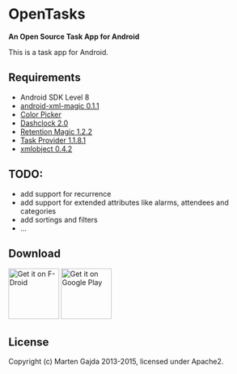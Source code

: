 # OpenTasks

__An Open Source Task App for Android__

This is a task app for Android.

## Requirements

* Android SDK Level 8
* [android-xml-magic 0.1.1](https://github.com/dmfs/android-xml-magic)
* [Color Picker](https://github.com/dmfs/color-picker)
* [Dashclock 2.0](https://github.com/romannurik/dashclock/)
* [Retention Magic 1.2.2](https://github.com/dmfs/retention-magic)
* [Task Provider 1.1.8.1](https://github.com/dmfs/task-provider)
* [xmlobject 0.4.2](https://github.com/dmfs/xmlobjects)

## TODO:

* add support for recurrence
* add support for extended attributes like alarms, attendees and categories
* add sortings and filters
* ...

## Download

<a href="https://f-droid.org/packages/app.tasksandlists/" target="_blank">
<img src="https://f-droid.org/badge/get-it-on.png" alt="Get it on F-Droid" height="100"/></a>
<a href="https://play.google.com/store/apps/details?id=app.tasksandlists" target="_blank">
<img src="https://play.google.com/intl/en_us/badges/images/generic/en-play-badge.png" alt="Get it on Google Play" height="100"/></a>

## License

Copyright (c) Marten Gajda 2013-2015, licensed under Apache2.
